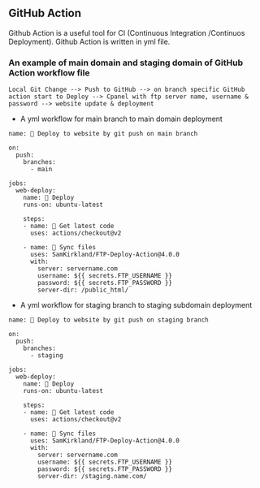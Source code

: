 ## GitHub Action

Github Action is a useful tool for CI (Continuous Integration /Continuos Deployment). Github Action is written in yml file. 

### An example of main domain and staging domain of GitHub Action workflow file 

```
Local Git Change --> Push to GitHub --> on branch specific GitHub action start to Deploy --> Cpanel with ftp server name, username & password --> website update & deployment
```

* A yml workflow for main branch to main domain deployment

```
name: 🚀 Deploy to website by git push on main branch

on: 
  push: 
    branches:
      - main

jobs:
  web-deploy:
    name: 🎉 Deploy
    runs-on: ubuntu-latest

    steps:
    - name: 🚚 Get latest code
      uses: actions/checkout@v2
    
    - name: 📂 Sync files
      uses: SamKirkland/FTP-Deploy-Action@4.0.0
      with:
        server: servername.com
        username: ${{ secrets.FTP_USERNAME }}
        password: ${{ secrets.FTP_PASSWORD }}
        server-dir: /public_html/
```
* A yml workflow for staging branch to staging subdomain deployment

```
name: 🚀 Deploy to website by git push on staging branch

on: 
  push: 
    branches:
      - staging

jobs:
  web-deploy:
    name: 🎉 Deploy
    runs-on: ubuntu-latest

    steps:
    - name: 🚚 Get latest code
      uses: actions/checkout@v2
    
    - name: 📂 Sync files
      uses: SamKirkland/FTP-Deploy-Action@4.0.0
      with:
        server: servername.com
        username: ${{ secrets.FTP_USERNAME }}
        password: ${{ secrets.FTP_PASSWORD }}
        server-dir: /staging.name.com/
```

